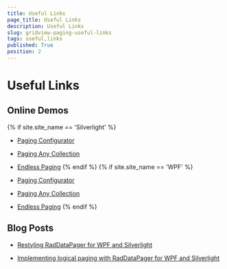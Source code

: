 ```yaml
---
title: Useful Links
page_title: Useful Links
description: Useful Links
slug: gridview-paging-useful-links
tags: useful,links
published: True
position: 2
---
```


# Useful Links

## Online Demos 
{% if site.site_name == 'Silverlight' %}

* [Paging Configurator](https://demos.telerik.com/silverlight/#GridView/PagingModes)

* [Paging Any Collection](https://demos.telerik.com/silverlight/#GridView/PagingIEnumerable)

* [Endless Paging](https://demos.telerik.com/silverlight/#GridView/PagingEndless)
{% endif %}
{% if site.site_name == 'WPF' %}

* [Paging Configurator](https://demos.telerik.com/wpf/#GridView/PagingModes)

* [Paging Any Collection](https://demos.telerik.com/wpf/#GridView/PagingIEnumerable)

* [Endless Paging](https://demos.telerik.com/wpf/#GridView/PagingEndless)
{% endif %}

## Blog Posts

* [Restyling RadDataPager for WPF and Silverlight](http://blogs.telerik.com/xamlteam/posts/10-03-16/restyling-raddatapager-for-wpf-and-silverlight.aspx)

* [Implementing logical paging with RadDataPager for WPF and Silverlight](http://blogs.telerik.com/xamlteam/posts/10-04-11/implementing-logical-paging-with-raddatapager-for-wpf-and-silverlight.aspx)
